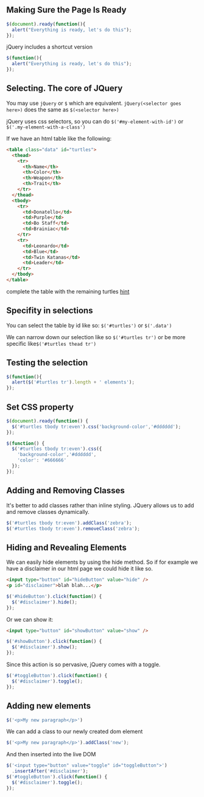 Making Sure the Page Is Ready
---

```javascript
$(document).ready(function(){
  alert("Everything is ready, let's do this");
});
```

jQuery includes a shortcut version

```javascript
$(function(){
  alert("Everything is ready, let's do this");
});
```
Selecting. The core of JQuery
---
You may use `jQuery` or `$` which are equivalent.
`jQuery(<selector goes here>)` does the same as `$(<selector here>)`

jQuery uses css selectors, so you can do
`$('#my-element-with-id')` or `$('.my-element-with-a-class')`

If we have an html table like the following:
```html
<table class="data" id="turtles">
  <thead>
    <tr>
      <th>Name</th>
      <th>Color</th>
      <th>Weapon</th>
      <th>Trait</th>
    </tr>
  </thead>
  <tbody>
    <tr>
      <td>Donatello</td>
      <td>Purple</td>
      <td>Bo Staff</td>
      <td>Brainiac</td>
    </tr>
    <tr>
      <td>Leonardo</td>
      <td>Blue</td>
      <td>Twin Katanas</td>
      <td>Leader</td>
    </tr>
  </tbody>
</table>
```
complete the table with the remaining turtles
[hint](http://www.answers.com/Q/What_are_the_ninja_turtles_names_colors_and_weapons)

Specifity in selections
---
You can select the table by id like so: `$('#turtles')` or `$('.data')`

We can narrow down our selection like so `$('#turtles tr')` or be more specific like`$('#turtles thead tr')`

Testing the selection
---

```javascript
$(function(){
  alert($('#turtles tr').length + ' elements');
});
```

Set CSS property
---

```javascript
$(document).ready(function() {
  $('#turtles tbody tr:even').css('background-color','#dddddd');
});
```

```javascript
$(function() {
  $('#turtles tbody tr:even').css({
    'background-color','#dddddd',
    'color': '#666666'
  });
});
```

Adding and Removing Classes
---
It's better to add classes rather than inline styling.
JQuery allows us to add and remove classes dynamically.

```javascript
$('#turtles tbody tr:even').addClass('zebra');
$('#turtles tbody tr:even').removeClass('zebra');
```

Hiding and Revealing Elements
---
We can easily hide elements by using the hide method. So if for example
we have a disclaimer in our html page we could hide it like so.

```html
<input type="button" id="hideButton" value="hide" />
<p id="disclaimer">blah blah...</p>
```

```javascript
$('#hideButton').click(function() {
  $('#disclaimer').hide();
});
```
Or we can show it:

```html
<input type="button" id="showButton" value="show" />
```

```javascript
$('#showButton').click(function() {
  $('#disclaimer').show();
});
```

Since this action is so pervasive, jQuery comes with a toggle.
```javascript
$('#toggleButton').click(function() {
  $('#disclaimer').toggle();
});
```

Adding new elements
---
```javascript
$('<p>My new paragraph</p>')
```


We can add a class to our newly created dom element
```javascript
$('<p>My new paragraph</p>').addClass('new');
```
And then inserted into the live DOM
```javascript
$('<input type="button" value="toggle" id="toggleButton">')
  .insertAfter('#disclaimer');
$('#toggleButton').click(function() {
  $('#disclaimer').toggle();
});
```
